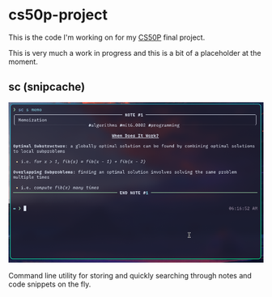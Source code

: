 # cs50p-project

This is the code I'm working on for my [CS50P](https://cs50.harvard.edu/python/2022/) final project.

This is very much a work in progress and this is a bit of a placeholder at the moment.

## sc (snipcache)

![sc screenshot](https://github.com/jvos724/cs50p-project/blob/main/screenshots/sc_search_memo.png?raw=true)

Command line utility for storing and quickly searching through notes and code snippets on the fly.
